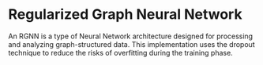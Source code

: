 # Regularized Graph Neural Network
An RGNN is a type of Neural Network architecture designed for processing and analyzing graph-structured data. 
This implementation uses the dropout technique to reduce the risks of overfitting during the training phase.

